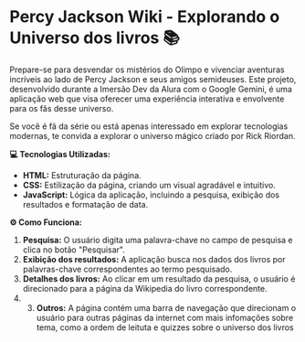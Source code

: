 # Percy Jackson Wiki - Explorando o Universo dos livros 📚

Prepare-se para desvendar os mistérios do Olimpo e vivenciar aventuras incríveis ao lado de Percy Jackson e seus amigos semideuses. Este projeto, desenvolvido durante a Imersão Dev da Alura com o Google Gemini, é uma aplicação web que visa oferecer uma experiência interativa e envolvente para os fãs desse universo.

Se você é fã da série ou está apenas interessado em explorar tecnologias modernas, te convida a explorar o universo mágico criado por Rick Riordan.

**💻 Tecnologias Utilizadas:**

* **HTML:** Estruturação da página.
* **CSS:** Estilização da página, criando um visual agradável e intuitivo.
* **JavaScript:** Lógica da aplicação, incluindo a pesquisa, exibição dos resultados e formatação de data.

**⚙️ Como Funciona:**

1. **Pesquisa:** O usuário digita uma palavra-chave no campo de pesquisa e clica no botão "Pesquisar".
2. **Exibição dos resultados:** A aplicação busca nos dados dos livros por palavras-chave correspondentes ao termo pesquisado.
3. **Detalhes dos livros:** Ao clicar em um resultado da pesquisa, o usuário é direcionado para a página da Wikipedia do livro correspondente.
4. 3. **Outros:** A página contém uma barra de navegação que direcionam o usuário para outras páginas da internet com mais infomações sobre tema, como a ordem de leituta e quizzes sobre o universo dos livros
